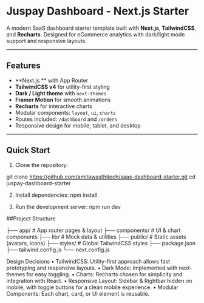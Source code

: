 # Juspay Dashboard - Next.js Starter

A modern SaaS dashboard starter template built with **Next.js**, **TailwindCSS**, and **Recharts**. Designed for eCommerce analytics with dark/light mode support and responsive layouts.

---

## Features

- **Next.js ** with App Router  
- **TailwindCSS v4** for utility-first styling  
- **Dark / Light theme** with `next-themes`  
- **Framer Motion** for smooth animations  
- **Recharts** for interactive charts  
- Modular components: `layout`, `ui`, `charts`  
- Routes included: `/dashboard` and `/orders`  
- Responsive design for mobile, tablet, and desktop  

---

## Quick Start

1. Clone the repository:

git clone https://github.com/amitawasthitech/saas-dashboard-starter.git
cd juspay-dashboard-starter

2.	Install dependencies:
npm install

3.	Run the development server:
npm run dev

##Project Structure

├── app/                # App router pages & layout
├── components/         # UI & chart components
├── lib/                # Mock data & utilities
├── public/             # Static assets (avatars, icons)
├── styles/             # Global TailwindCSS styles
├── package.json
├── tailwind.config.js
└── next.config.js

Design Decisions
	•	TailwindCSS: Utility-first approach allows fast prototyping and responsive layouts.
	•	Dark Mode: Implemented with next-themes for easy toggling.
	•	Charts: Recharts chosen for simplicity and integration with React.
	•	Responsive Layout: Sidebar & Rightbar hidden on mobile, with toggle buttons for a clean mobile experience.
	•	Modular Components: Each chart, card, or UI element is reusable.







